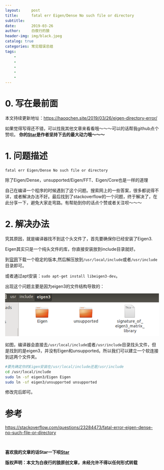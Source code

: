 ```yaml
---
layout:     post
title:      fatal err Eigen/Dense No such file or directory
subtitle:   
date:       2019-03-26
author:     白夜行的狼
header-img: img/black.jpeg
catalog: true
categories: 常见错误总结 
tags:
    - 
    - 
    - 
    - 
    - 
--- 
```


# 0. 写在最前面

本文持续更新地址：<https://haoqchen.site/2019/03/26/eigen-directory-error/>

如果觉得写得还不错，可以找我其他文章来看看哦～～～可以的话帮我github点个赞呗。
**你的[Star](https://github.com/HaoQChen/HaoQChen.github.io)是作者坚持下去的最大动力哦～～～**

# 1. 问题描述

`fatal err Eigen/Dense No such file or directory`

除了Eigen/Dense，unsupported/Eigen/FFT、Eigen/Core也是一样的道理

自己在编译一个程序的时候遇到了这个问题。搜索网上的一些答案，很多都说得不详，或者解决办法不好。最后找到了stackoverflow的一个问题，终于解决了，在此分享一下，避免大家走弯路。有帮助到你的话点个赞或者关注呗～～～

# 2. 解决办法

究其原因，就是编译器找不到这个头文件了，首先要确保你已经安装了Eigen3.

Eigen其实只是一个纯头文件的库，你直接安装放到include目录就好。

到[官网](http://eigen.tuxfamily.org/index.php?title=Main_Page)下载一个稳定的版本,然后解压放到`/usr/local/include`或者`/usr/include`目录即可。

或者通过apt安装：`sudo apt-get install libeigen3-dev`。

出现这个问题主要是因为eigen3的文件结构导致的：

![](/img/in_post/eigen_directory_error/eigen_file_constructure.png)

如图，编译器会直接去`/usr/local/include`或者`/usr/include`目录找头文件，但是找到的是eigen3，并没有Eigen和unsupported。所以我们可以建立一个软连接到这两个文件夹。

```bash
#要先确定你的Eigen安装在/usr/local/include还是/usr/include
cd /usr/local/include
sudo ln -sf eigen3/Eigen Eigen
sudo ln -sf eigen3/unsupported unsupported
```
修改完后即可。

# 参考
<https://stackoverflow.com/questions/23284473/fatal-error-eigen-dense-no-such-file-or-directory>


<br>

**喜欢我的文章的话Star一下呗[Star](https://github.com/HaoQChen/HaoQChen.github.io)**

**版权声明：本文为白夜行的狼原创文章，未经允许不得以任何形式转载**
